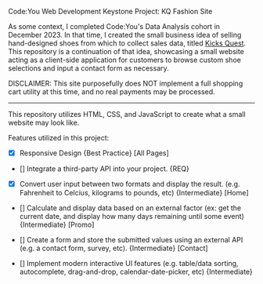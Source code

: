 Code:You Web Development Keystone Project: KQ Fashion Site

As some context, I completed Code:You's Data Analysis cohort in December 2023. In that time, I created the small business idea of selling hand-designed shoes from which to collect sales data, titled [Kicks Quest](https://github.com/JodieMullins/KicksQuest). 
This repository is a continuation of that idea, showcasing a small website acting as a client-side application for customers to browse custom shoe selections and input a contact form as necessary. 

DISCLAIMER: This site purposefully does NOT implement a full shopping cart utility at this time, and no real payments may be processed. 

------------------------------------------------------------------------------------

This repository utilizes HTML, CSS, and JavaScript to create what a small website may look like. 

Features utilized in this project: 

- [x] Responsive Design {Best Practice} [All Pages]

- [] Integrate a third-party API into your project. {REQ}

- [x] Convert user input between two formats and display the result. (e.g. Fahrenheit to Celcius, kilograms to pounds, etc) {Intermediate} [Home]

- [] Calculate and display data based on an external factor (ex: get the current date, and display how many days remaining until some event) {Intermediate} [Promo]

- [] Create a form and store the submitted values using an external API (e.g. a contact form, survey, etc). {Intermediate} [Contact]

- [] Implement modern interactive UI features (e.g. table/data sorting, autocomplete, drag-and-drop, calendar-date-picker, etc) {Intermediate} 